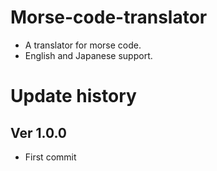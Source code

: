 # Morse-code-translator
- A translator for morse code.
- English and Japanese support.

# Update history
## Ver 1.0.0
- First commit
